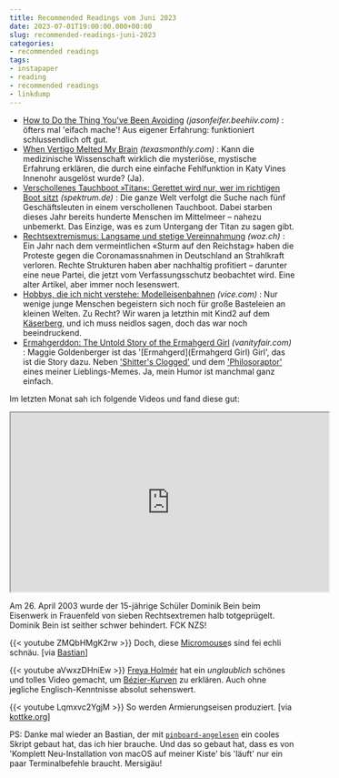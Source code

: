 ```yaml
---
title: Recommended Readings vom Juni 2023
date: 2023-07-01T19:00:00.000+00:00
slug: recommended-readings-juni-2023
categories:
- recommended readings
tags:
- instapaper
- reading
- recommended readings
- linkdump
---
```


- [How to Do the Thing You've Been Avoiding](https://jasonfeifer.beehiiv.com/p/the-thing-that-seems-like-a-bad-idea-maybe-try-it) *(jasonfeifer.beehiiv.com)* : öfters mal 'eifach mache'! Aus eigener Erfahrung: funktioniert schlussendlich oft gut.
- [When Vertigo Melted My Brain](https://www.texasmonthly.com/news-politics/when-vertigo-melted-my-brain/) *(texasmonthly.com)* : Kann die medizinische Wissenschaft wirklich die mysteriöse, mystische Erfahrung erklären, die durch eine einfache Fehlfunktion in Katy Vines Innenohr ausgelöst wurde? (Ja).
- [Verschollenes Tauchboot »Titan«: Gerettet wird nur, wer im richtigen Boot sitzt](https://www.spektrum.de/kolumne/suche-nach-titan-gerettet-wird-nur-wer-im-richtigen-boot-sitzt/2152875) *(spektrum.de)* : Die ganze Welt verfolgt die Suche nach fünf Geschäftsleuten in einem verschollenen Tauchboot. Dabei starben dieses Jahr bereits hunderte Menschen im Mittelmeer – nahezu unbemerkt. Das Einzige, was es zum Untergang der Titan zu sagen gibt.
- [Rechtsextremismus: Langsame und stetige Vereinnahmung](https://www.woz.ch/!1R7ZT4627B0T) *(woz.ch)* : Ein Jahr nach dem vermeintlichen «Sturm auf den Reichstag» haben die Proteste gegen die Coronamassnahmen in Deutschland an Strahlkraft verloren. Rechte Strukturen haben aber nachhaltig profitiert – darunter eine neue Partei, die jetzt vom Verfassungsschutz beobachtet wird. Eine alter Artikel, aber immer noch lesenswert.
- [Hobbys, die ich nicht verstehe: Modelleisenbahnen](https://www.vice.com/de/article/g5yybw/hobbys-die-ich-nicht-verstehe-modelleisenbahnen) *(vice.com)* : Nur wenige junge Menschen begeistern sich noch für große Basteleien an kleinen Welten. Zu Recht? Wir waren ja letzthin mit Kind2 auf dem [Käserberg](https://www.kaeserberg.ch/), und ich muss neidlos sagen, doch das war noch beeindruckend.
- [Ermahgerddon: The Untold Story of the Ermahgerd Girl](https://www.vanityfair.com/culture/2015/10/ermahgerd-girl-true-story) *(vanityfair.com)* : Maggie Goldenberger ist das '[Ermahgerd](Ermahgerd Girl) Girl', das ist die Story dazu. Neben ['Shitter's Clogged'](https://knowyourmeme.com/memes/shitters-clogged/) und dem ['Philosoraptor'](https://knowyourmeme.com/memes/philosoraptor) eines meiner Lieblings-Memes. Ja, mein Humor ist manchmal ganz einfach.

Im letzten Monat sah ich folgende Videos und fand diese gut:

<iframe width="560" height="315" src="https://www.srf.ch/play/embed?urn=urn:srf:video:d85f7a4d-1f18-475d-b3a7-74da2f03a32b&subdivisions=false" allowfullscreen allow="geolocation *; autoplay; encrypted-media"></iframe>

Am 26. April 2003 wurde der 15-jährige Schüler Dominik Bein beim Eisenwerk in Frauenfeld von sieben Rechtsextremen halb totgeprügelt.
Dominik Bein ist seither schwer behindert.
FCK NZS!

{{< youtube ZMQbHMgK2rw >}}
Doch, diese [Micromouse](https://de.wikipedia.org/wiki/Micromouse)s sind fei echli schnäu.
[via [Bastian](https://mastodon.social/@dasrecht@chaos.social/110474393066457690)]

{{< youtube aVwxzDHniEw >}}
[Freya Holmér](https://www.acegikmo.com) hat ein *unglaublich* schönes und tolles Video gemacht, um [Bézier-Kurven](https://de.wikipedia.org/wiki/Bézierkurve) zu erklären.
Auch ohne jegliche Englisch-Kenntnisse absolut sehenswert.

{{< youtube Lqmxvc2YgjM >}}
So werden Armierungseisen produziert.
[via [kottke.org](https://kottke.org/23/06/how-rebar-is-produced-in-a-japanese-factory)]

PS: Danke mal wieder an Bastian, der mit [`pinboard-angelesen`](https://github.com/dasrecht/pinboard-angelesen) ein cooles Skript gebaut hat, das ich hier brauche.
Und das so gebaut hat, dass es von 'Komplett Neu-Installation von macOS auf meiner Kiste' bis 'läuft' nur ein paar Terminalbefehle braucht.
Mersigäu!